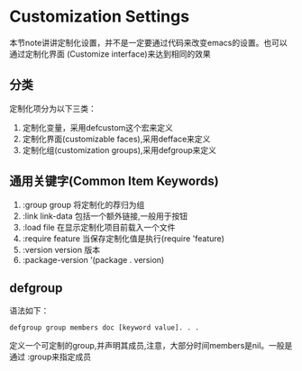 # Customization Settings
本节note讲讲定制化设置，并不是一定要通过代码来改变emacs的设置。也可以通过定制化界面
(Customize interface)来达到相同的效果

## 分类
定制化项分为以下三类：  
1. 定制化变量，采用defcustom这个宏来定义  
2. 定制化界面(customizable faces),采用defface来定义  
3. 定制化组(customization groups),采用defgroup来定义  

## 通用关键字(Common Item Keywords)
1. :group group 将定制化的荐归为组  
2. :link link-data 包括一个额外链接,一般用于按钮  
3. :load file 在显示定制化项目前载入一个文件  
4. :require feature 当保存定制化值是执行(require 'feature)  
5. :version version 版本  
6. :package-version ’(package . version)  

## defgroup
语法如下：  
```elisp
defgroup group members doc [keyword value]. . .
```
定义一个可定制的group,并声明其成员,注意，大部分时间members是nil。一般是通过
:group来指定成员
